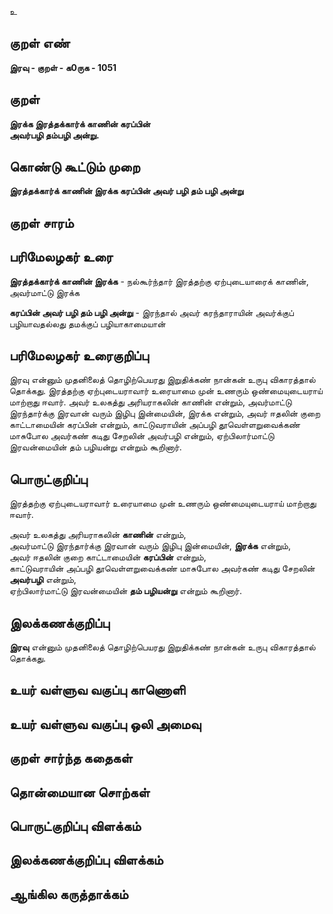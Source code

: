 உ

## குறள் எண் 

**இரவு - குறள் - க0ருக - 1051**

## குறள் 

**இரக்க இரத்தக்கார்க் காணின் கரப்பின்  
அவர்பழி தம்பழி அன்று.**

## கொண்டு கூட்டும் முறை

**இரத்தக்கார்க் காணின் இரக்க கரப்பின் அவர் பழி தம் பழி அன்று**

## குறள் சாரம் 


## பரிமேலழகர் உரை

**இரத்தக்கார்க் காணின் இரக்க** - நல்கூர்ந்தார் இரத்தற்கு ஏற்புடையாரைக் காணின், அவர்மாட்டு இரக்க 

**கரப்பின் அவர் பழி தம் பழி அன்று** - இரந்தால் அவர் கரந்தாராயின் அவர்க்குப் பழியாவதல்லது தமக்குப் பழியாகாமையான்

## பரிமேலழகர் உரைகுறிப்பு   

இரவு என்னும் முதனிலைத் தொழிற்பெயரது இறுதிக்கண் நான்கன் உருபு விகாரத்தால் தொக்கது. இரத்தற்கு ஏற்புடையராவார் உரையாமை முன் உணரும் ஒண்மையுடையராய் மாற்றாது ஈவார். அவர் உலகத்து அரியராகலின் காணின் என்றும், அவர்மாட்டு இரந்தார்க்கு இரவான் வரும் இழிபு இன்மையின், இரக்க என்றும், அவர் ஈதலின் குறை காட்டாமையின் கரப்பின் என்றும், காட்டுவராயின் அப்பழி தூவெள்ளறுவைக்கண் மாசுபோல அவர்கண் கடிது சேறலின் அவர்பழி என்றும், ஏற்பிலார்மாட்டு இரவன்மையின் தம் பழியன்று என்றும் கூறினார்.

## பொருட்குறிப்பு 

இரத்தற்கு ஏற்புடையராவார் உரையாமை முன் உணரும் ஒண்மையுடையராய் மாற்றாது ஈவார். 

அவர் உலகத்து அரியராகலின் **காணின்** என்றும்,   
அவர்மாட்டு இரந்தார்க்கு இரவான் வரும் இழிபு இன்மையின், **இரக்க** என்றும்,   
அவர் ஈதலின் குறை காட்டாமையின் **கரப்பின்** என்றும்,   
காட்டுவராயின் அப்பழி தூவெள்ளறுவைக்கண் மாசுபோல அவர்கண் கடிது சேறலின் **அவர்பழி** என்றும்,   
ஏற்பிலார்மாட்டு இரவன்மையின் **தம் பழியன்று** என்றும் கூறினார்.

## இலக்கணக்குறிப்பு  

**இரவு** என்னும் முதனிலைத் தொழிற்பெயரது இறுதிக்கண் நான்கன் உருபு விகாரத்தால் தொக்கது.

## உயர் வள்ளுவ வகுப்பு காணொளி


## உயர் வள்ளுவ வகுப்பு ஒலி அமைவு 

 
## குறள் சார்ந்த கதைகள் 


## தொன்மையான சொற்கள்


## பொருட்குறிப்பு விளக்கம்


## இலக்கணக்குறிப்பு விளக்கம்


## ஆங்கில கருத்தாக்கம் 


